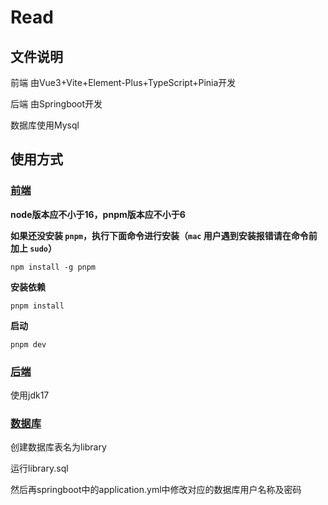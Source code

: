 # Read

## 文件说明

前端 由Vue3+Vite+Element-Plus+TypeScript+Pinia开发

后端 由Springboot开发

数据库使用Mysql

## 使用方式

### **<u>前端</u>**

**node版本应不小于16，pnpm版本应不小于6**

**如果还没安装 `pnpm`，执行下面命令进行安装（`mac` 用户遇到安装报错请在命令前加上 `sudo`）**

```
npm install -g pnpm
```

**安装依赖**

```text
pnpm install
```

**启动**

```text
pnpm dev
```

### **<u>后端</u>**

使用jdk17

### **<u>数据库</u>**

创建数据库表名为library

运行library.sql

然后再springboot中的application.yml中修改对应的数据库用户名称及密码

